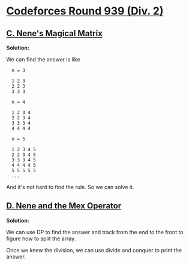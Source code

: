# [Codeforces Round 939 (Div. 2)](https://codeforces.com/contest/1956)


## [C. Nene's Magical Matrix](https://codeforces.com/contest/1956/problem/C)

**Solution:**

  We can find the answer is like

  ```
    n = 3

    1 2 3
    2 2 3
    3 3 3

    n = 4

    1 2 3 4
    2 2 3 4
    3 3 3 4
    4 4 4 4

    n = 5

    1 2 3 4 5
    2 2 3 4 5
    3 3 3 4 5
    4 4 4 4 5
    5 5 5 5 5
    ...
  ```

  And it's not hard to find the rule. So we can solve it.


## [D. Nene and the Mex Operator](https://codeforces.com/contest/1956/problem/D)

**Solution:**

  We can use DP to find the answer and track from the end to the front to figure how to split the array.

  Once we knew the division, we can use divide and conquer to print the answer.

  
